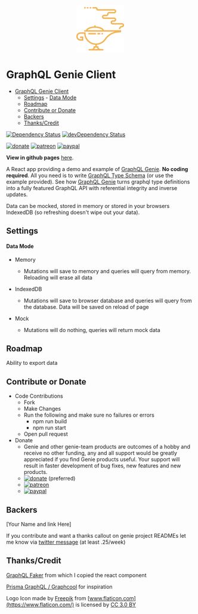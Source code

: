 <div style="text-align:center"><img width="128px" src="resources/logo.svg" alt="GraphQL Genie Client logo"></div>

# GraphQL Genie Client

- [GraphQL Genie Client](#graphql-genie-client)
	- [Settings](#settings)
			- [Data Mode](#data-mode)
	- [Roadmap](#roadmap)
	- [Contribute or Donate](#contribute-or-donate)
	- [Backers](#backers)
	- [Thanks/Credit](#thankscredit)

[![Dependency Status](https://david-dm.org/genie-team/graphql-genie-client.svg)](https://david-dm.org/genie-team/graphql-genie-client)
[![devDependency Status](https://david-dm.org/genie-team/graphql-genie-client/dev-status.svg)](https://david-dm.org/genie-team/graphql-genie-client/?type=dev)

[![donate](http://img.shields.io/liberapay/receives/aCoreyJ.svg?logo=liberapay)](https://liberapay.com/aCoreyJ/donate) 
[![patreon](https://img.shields.io/badge/patreon-donate-orange.svg)](https://www.patreon.com/acoreyj/overview) 
[![paypal](https://img.shields.io/badge/paypal-donate-blue.svg)](https://www.paypal.com/pools/c/872dOkFVLP) 	

**View in github pages** [here](https://github.com/genie-team/graphql-genie-client).

A React app providing a demo and example of [GraphQL Genie](https://github.com/genie-team/graphql-genie). __No coding required__.
All you need is to write [GraphQL Type Schema](https://graphql.org/learn/schema/) (or use the example provided). See how [GraphQL Genie](https://github.com/genie-team/graphql-genie) turns graphql type definitions into a fully featured GraphQL API with referential integrity and inverse updates. 

Data can be mocked, stored in memory or stored in your browsers IndexedDB (so refreshing doesn't wipe out your data).

## Settings

#### Data Mode

- Memory

  - Mutations will save to memory and queries will query from memory. Reloading will erase all data

- IndexedDB

  - Mutations will save to browser database and queries will query from the database. Data will be saved on reload of page

- Mock

  - Mutations will do nothing, queries will return mock data

## Roadmap

Ability to export data

## Contribute or Donate
* Code Contributions
	* Fork
	* Make Changes
	* Run the following and make sure no failures or errors
		* npm run build
		* npm run start
	* Open pull request
* Donate 
	* Genie and other genie-team products are outcomes of a hobby and receive no other funding, any and all support would be greatly appreciated if you find Genie products useful. Your support will result in faster development of bug fixes, new features and new products.
	* [![donate](http://img.shields.io/liberapay/receives/aCoreyJ.svg?logo=liberapay)](https://liberapay.com/aCoreyJ/donate) (preferred)
	* [![patreon](https://img.shields.io/badge/patreon-donate-orange.svg)](https://www.patreon.com/acoreyj/overview) 
	* [![paypal](https://img.shields.io/badge/paypal-donate-blue.svg)](https://www.paypal.com/pools/c/872dOkFVLP)

## Backers

[Your Name and link Here]

If you contribute and want a thanks callout on genie project READMEs let me know via [twitter message](https://twitter.com/aCoreyJ) (at least .25/week)

## Thanks/Credit

[GraphQL Faker](https://github.com/APIs-guru/graphql-faker) from which I copied the react component

[Prisma GraphQL / Graphcool](https://github.com/prismagraphql/prisma) for inspiration

Logo Icon made by [Freepik](http://www.freepik.com) from [www.flaticon.com](https://www.flaticon.com/) is licensed by [CC 3.0 BY](http://creativecommons.org/licenses/by/3.0/)
